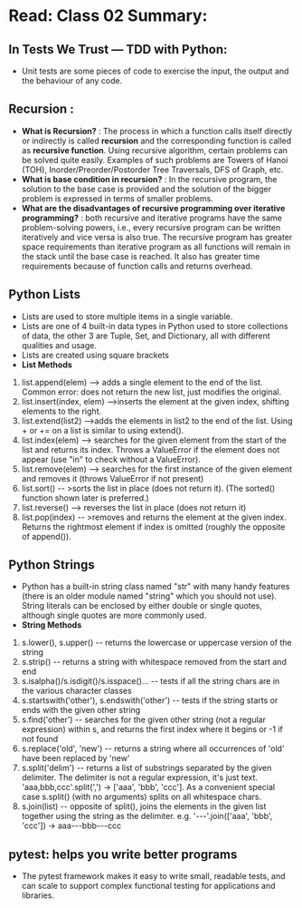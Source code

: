 # Read: Class 02 Summary:
## In Tests We Trust — TDD with Python:
* Unit tests are some pieces of code to exercise the input, the output and the behaviour of any code. 
## Recursion :
* **What is Recursion?** : The process in which a function calls itself directly or indirectly is called **recursion** and the corresponding function is called as **recursive function**. Using recursive algorithm, certain problems can be solved quite easily. Examples of such problems are Towers of Hanoi (TOH), Inorder/Preorder/Postorder Tree Traversals, DFS of Graph, etc.
* **What is base condition in recursion?** : In the recursive program, the solution to the base case is provided and the solution of the bigger problem is expressed in terms of smaller problems. 
* **What are the disadvantages of recursive programming over iterative programming?** : both recursive and iterative programs have the same problem-solving powers, i.e., every recursive program can be written iteratively and vice versa is also true. The recursive program has greater space requirements than iterative program as all functions will remain in the stack until the base case is reached. It also has greater time requirements because of function calls and returns overhead.

## Python Lists
* Lists are used to store multiple items in a single variable.
* Lists are one of 4 built-in data types in Python used to store collections of data, the other 3 are Tuple, Set, and Dictionary, all with different qualities and usage.
* Lists are created using square brackets
* **List Methods**
1. list.append(elem) --> adds a single element to the end of the list. Common error: does not return the new list, just modifies the original.
2. list.insert(index, elem) -->inserts the element at the given index, shifting elements to the right.
3. list.extend(list2) -->adds the elements in list2 to the end of the list. Using + or += on a list is similar to using extend().
4. list.index(elem) --> searches for the given element from the start of the list and returns its index. Throws a ValueError if the element does not appear (use "in" to check without a ValueError).
5. list.remove(elem) --> searches for the first instance of the given element and removes it (throws ValueError if not present)
5. list.sort() -- >sorts the list in place (does not return it). (The sorted() function shown later is preferred.)
6. list.reverse() --> reverses the list in place (does not return it)
7. list.pop(index) -- >removes and returns the element at the given index. Returns the rightmost element if index is omitted (roughly the opposite of append()).

## Python Strings
* Python has a built-in string class named "str" with many handy features (there is an older module named "string" which you should not use). String literals can be enclosed by either double or single quotes, although single quotes are more commonly used. 
* **String Methods**
1. s.lower(), s.upper() -- returns the lowercase or uppercase version of the string
2. s.strip() -- returns a string with whitespace removed from the start and end
3. s.isalpha()/s.isdigit()/s.isspace()... -- tests if all the string chars are in the various character classes
4. s.startswith('other'), s.endswith('other') -- tests if the string starts or ends with the given other string
5. s.find('other') -- searches for the given other string (not a regular expression) within s, and returns the first index where it begins or -1 if not found
6. s.replace('old', 'new') -- returns a string where all occurrences of 'old' have been replaced by 'new'
7. s.split('delim') -- returns a list of substrings separated by the given delimiter. The delimiter is not a regular expression, it's just text. 'aaa,bbb,ccc'.split(',') -> ['aaa', 'bbb', 'ccc']. As a convenient special case s.split() (with no arguments) splits on all whitespace chars.
8. s.join(list) -- opposite of split(), joins the elements in the given list together using the string as the delimiter. e.g. '---'.join(['aaa', 'bbb', 'ccc']) -> aaa---bbb---ccc

## pytest: helps you write better programs
* The pytest framework makes it easy to write small, readable tests, and can scale to support complex functional testing for applications and libraries.